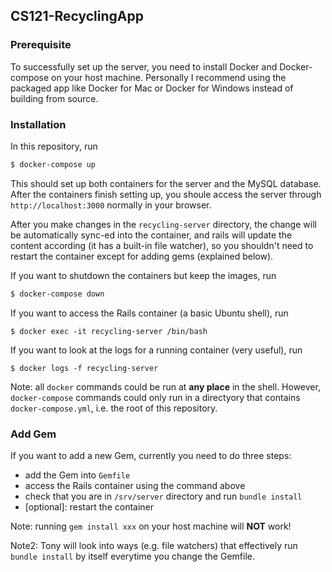 ## CS121-RecyclingApp

### Prerequisite

To successfully set up the server, 
you need to install Docker and 
Docker-compose on your host machine.
Personally I recommend using the 
packaged app like Docker for Mac or
Docker for Windows instead of building
from source.

### Installation

In this repository, run

```bash
$ docker-compose up
```

This should set up both containers
for the server and the MySQL database.
After the containers finish setting up,
you shoule access the server through
`http://localhost:3000` normally in 
your browser.

After you make changes in the `recycling-server`
directory, the change will be automatically
sync-ed into the container, and rails
 will update the content according (it 
has a built-in file watcher), so you 
shouldn't need to restart the container 
except for adding gems (explained below).

If you want to shutdown the containers
but keep the images, run

```bash
$ docker-compose down
```

If you want to access the Rails 
container (a basic Ubuntu shell),
run

```
$ docker exec -it recycling-server /bin/bash
```

If you want to look at the logs
for a running container (very useful),
run

```
$ docker logs -f recycling-server
```

Note: all `docker` commands could
be run at **any place** in the shell.
However, `docker-compose` commands
could only run in a directyory that
contains `docker-compose.yml`, i.e.
the root of this repository.

### Add Gem

If you want to add a new Gem,
currently you need to do three steps:
  - add the Gem into `Gemfile`
  - access the Rails container using the command above
  - check that you are in `/srv/server` directory and run `bundle install`
  - [optional]: restart the container

  
Note: running `gem install xxx` 
on your host machine will **NOT** work!

Note2: Tony will look into ways (e.g. file watchers) that 
effectively run `bundle install` by itself everytime
you change the Gemfile.
